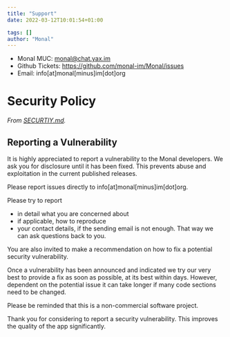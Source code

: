 ```yaml
---
title: "Support"
date: 2022-03-12T10:01:54+01:00

tags: []
author: "Monal"
---
```


* Monal MUC: monal@chat.yax.im
* Github Tickets: https://github.com/monal-im/Monal/issues
* Email: info[at]monal[minus]im[dot]org

# Security Policy

*From [SECURTIY.md](https://github.com/monal-im/Monal/blob/develop/SECURITY.md).*

## Reporting a Vulnerability

It is highly appreciated to report a vulnerability to the Monal developers. We ask you for disclosure until it has been fixed. This prevents abuse and exploitation in the current published releases.

Please report issues directly to info[at]monal[minus]im[dot]org.

Please try to report 
- in detail what you are concerned about
- if applicable, how to reproduce
- your contact details, if the sending email is not enough. That way we can ask questions back to you. 

You are also invited to make a recommendation on how to fix a potential security vulnerability.

Once a vulnerability has been announced and indicated we try our very best to provide a fix as soon as possible, at its best within days. However, dependent on the potential issue it can take longer if many code sections need to be changed.

Please be reminded that this is a non-commercial software project.

Thank you for considering to report a security vulnerability. This improves the quality of the app significantly.
